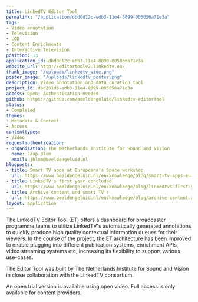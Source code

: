 ```yaml
---
title: LinkedTV Editor Tool
permalink: "/application/dbd0d12c-edb3-11e4-8099-005056a71e3a"
tags:
- Video annotation
- Television
- LOD
- Content Enrichments
- Interactive Television
position: 13
application_id: dbd0d12c-edb3-11e4-8099-005056a71e3a
website_url: http://editortoolv2.linkedtv.eu/
thumb_image: "/uploads/linkedtv_wide.png"
poster_image: "/uploads/linkedtv_poster.png"
description: Video annotation and data curation tool
project_id: dbd261d6-edb3-11e4-8099-005056a71e3a
access: Open; Authentication needed
github: https://github.com/beeldengeluid/linkedtv-editortool
status:
- Completed
themes:
- Metadata & Context
- Access
contenttypes:
- Video
requestauthentication:
- organization: The Netherlands Institute for Sound and Vision
  name: Jaap Blom
  email: jblom@beeldengeluid.nl
blogposts:
- title: Smart TV apps at Europeana's Space workshop
  url: https://www.beeldengeluid.nl/en/knowledge/blog/smart-tv-apps-europeana-space-workshop
- title: LinkedTV's first year concluded
  url: https://www.beeldengeluid.nl/en/knowledge/blog/linkedtvs-first-year-concluded
- title: Archive content and smart TV's
  url: https://www.beeldengeluid.nl/en/knowledge/blog/archive-content-and-smart-tvs
layout: application
---
```


The LinkedTV Editor Tool (ET) offers a dashboard for broadcaster programme teams to utilize LinkedTV's automatically generated annotations to quickly produce high quality contextual information queues for their viewers. In the course of the project, the ET architecture has been improved to enable plugging into different publication systems, enrichment APIs, video streaming systems etc, increasing its flexibility to support various use-cases.

The Editor Tool was built by The Netherlands Institute for Sound and Vision in close collaboration with the LinkedTV consortium.

An open trial version is available using open video. Full access is only available for content providers.
